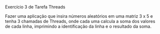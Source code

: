 Exercício 3 de Tarefa Threads

Fazer uma aplicação que insira números aleatórios em uma matriz 3 x 5 e tenha 3 chamadas de Threads, onde cada uma calcula a soma dos valores de cada linha, 
imprimindo a identificação da linha e o resultado da soma.
